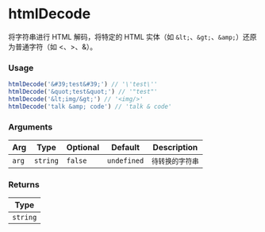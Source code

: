 # htmlDecode
      
将字符串进行 HTML 解码，将特定的 HTML 实体（如 `&lt;`、`&gt;`、`&amp;`）还原为普通字符（如 <、>、&）。

### Usage

```ts
htmlDecode('&#39;test&#39;') // '\'test\''
htmlDecode('&quot;test&quot;') // '"test"'
htmlDecode('&lt;img/&gt;') // '<img/>'
htmlDecode('talk &amp; code') // 'talk & code'
```

      
### Arguments
      
| Arg | Type | Optional | Default | Description |
| --- | --- | --- | --- | --- |
| `arg` | `string` | `false` | `undefined` | `待转换的字符串` |
      
### Returns

| Type |
| ---  |
| `string`  |